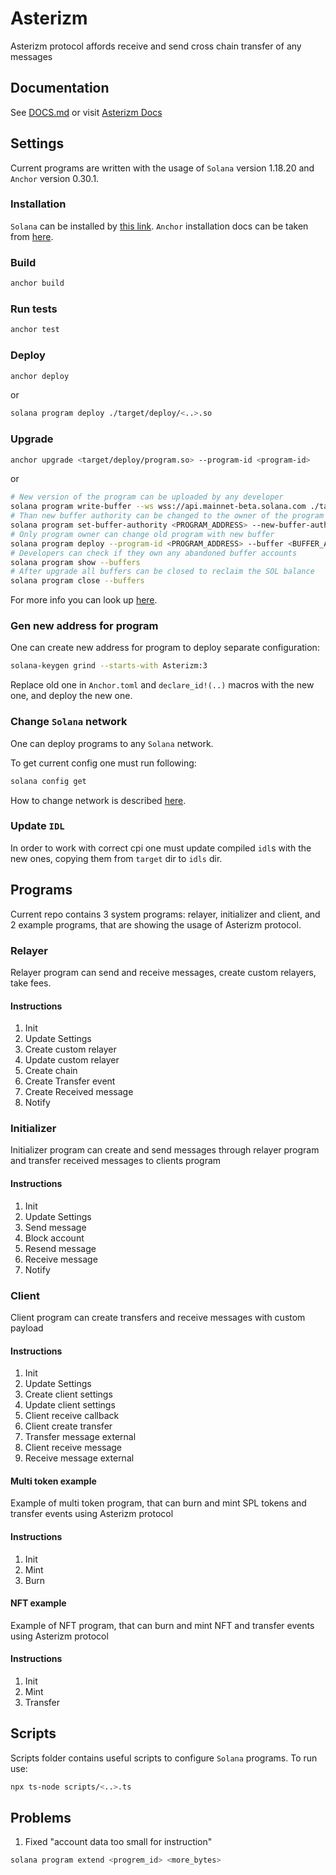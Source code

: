 # Asterizm

Asterizm protocol affords receive and send cross chain transfer of any messages  

## Documentation
See [DOCS.md](./DOCS.md) or visit [Asterizm Docs](https://docs.asterizm.io/)

## Settings

Current programs are written with the usage of `Solana` version 1.18.20 and `Anchor` version 0.30.1.

### Installation

`Solana` can be installed by [this link](https://docs.solanalabs.com/cli/install). 
`Anchor` installation docs can be taken from [here](https://www.anchor-lang.com/docs/installation).

### Build
```bash
anchor build
```

### Run tests
```bash
anchor test
```

### Deploy
```bash
anchor deploy
```
or
```bash
solana program deploy ./target/deploy/<..>.so
```

### Upgrade
```bash
anchor upgrade <target/deploy/program.so> --program-id <program-id>
``` 
or
```bash
# New version of the program can be uploaded by any developer
solana program write-buffer --ws wss://api.mainnet-beta.solana.com ./target/deploy/<..>.so
# Than new buffer authority can be changed to the owner of the program 
solana program set-buffer-authority <PROGRAM_ADDRESS> --new-buffer-authority <New Buffer Authority>
# Only program owner can change old program with new buffer
solana program deploy --program-id <PROGRAM_ADDRESS> --buffer <BUFFER_ADDRESS>
# Developers can check if they own any abandoned buffer accounts 
solana program show --buffers
# After upgrade all buffers can be closed to reclaim the SOL balance
solana program close --buffers
```

For more info you can look up [here](https://solana.com/docs/programs/deploying).

### Gen new address for program

One can create new address for program to deploy separate configuration:

```bash
solana-keygen grind --starts-with Asterizm:3
```

Replace old one in `Anchor.toml` and `declare_id!(..)` macros with the new one, and deploy the new one.

### Change `Solana` network

One can deploy programs to any `Solana` network.

To get current config one must run following:

```bash
solana config get
```

How to change network is described [here](https://solana.com/docs/core/clusters).

### Update `IDL`

In order to work with correct cpi one must update compiled `idl`s with the new ones, copying them from `target` dir to `idls` dir. 

## Programs

Current repo contains 3 system programs: relayer, initializer and client, and 2 example programs, that are showing the
usage of Asterizm protocol.

### Relayer

Relayer program can send and receive messages, create custom relayers, take fees. 

#### Instructions

1. Init
2. Update Settings
3. Create custom relayer
4. Update custom relayer
5. Create chain
6. Create Transfer event
7. Create Received message
8. Notify 

### Initializer

Initializer program can create and send messages through relayer program and transfer received messages to clients program

#### Instructions

1. Init
2. Update Settings
3. Send message
4. Block account
5. Resend message
6. Receive message
7. Notify

### Client

Client program can create transfers and receive messages with custom payload

#### Instructions

1. Init
2. Update Settings
3. Create client settings
4. Update client settings
5. Client receive callback
6. Client create transfer
7. Transfer message external
8. Client receive message
9. Receive message external

#### Multi token example

Example of multi token program, that can burn and mint SPL tokens and transfer events using Asterizm protocol

#### Instructions

1. Init
2. Mint
3. Burn

#### NFT example

Example of NFT program, that can burn and mint NFT and transfer events using Asterizm protocol

#### Instructions

1. Init
2. Mint
3. Transfer

## Scripts

Scripts folder contains useful scripts to configure `Solana` programs. To run use:

```bash
npx ts-node scripts/<..>.ts
```

## Problems

1. Fixed "account data too small for instruction"

```bash
solana program extend <progrem_id> <more_bytes>
```
